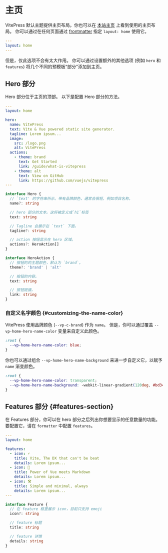 # 主页

VitePress 默认主题提供主页布局，你也可以在 [本站主页](../) 上看到使用的主页布局。 你可以通过在任何页面通过 [frontmatter](./frontmatter) 指定 `layout: home` 使用它。

```yaml
---
layout: home
---
```

但是，仅此选项不会有太大作用。 你可以通过设置额外的其他选项 (例如 `hero` 和 `features`) 将几个不同的预模板“部分”添加到主页。

## Hero 部分

Hero 部分位于主页的顶部。 以下是配置 Hero 部分的方法。

```yaml
---
layout: home

hero:
  name: VitePress
  text: Vite & Vue powered static site generator.
  tagline: Lorem ipsum...
  image:
    src: /logo.png
    alt: VitePress
  actions:
    - theme: brand
      text: Get Started
      link: /guide/what-is-vitepress
    - theme: alt
      text: View on GitHub
      link: https://github.com/vuejs/vitepress
---
```

```ts
interface Hero {
  // `text' 的字符串所示。带有品牌颜色，通常会很短，例如项目名称。
  name?: string

  // hero 部分的文本。这将被定义成`h1`标签
  text: string

  // Tagline 会展示在 `text` 下面。
  tagline?: string

  // action 按钮显示在 hero 区域。
  actions?: HeroAction[]
}

interface HeroAction {
  // 按钮的的主题颜色，默认为 `brand`。
  theme?: 'brand' | 'alt'

  // 按钮的内容。
  text: string

  // 按钮链接。
  link: string
}
```

### 自定义名字颜色 {#customizing-the-name-color}

VitePress 使用品牌颜色 (`--vp-c-brand`) 作为 `name`。 但是，你可以通过覆盖 `--vp-home-hero-name-color` 变量来自定义此颜色。

```css
:root {
  --vp-home-hero-name-color: blue;
}
```

你也可以通过组合 `--vp-home-hero-name-background` 来进一步自定义它，以赋予 `name` 渐变颜色。

```css
:root {
  --vp-home-hero-name-color: transparent;
  --vp-home-hero-name-background: -webkit-linear-gradient(120deg, #bd34fe, #41d1ff);
}
```

## Features 部分 {#features-section}

在 Features 部分，你可以在 hero 部分之后列出你想要显示的任意数量的功能。 要配置它，请在 `formatter` 中配置 `features`。

```yaml
---
layout: home

features:
  - icon: ⚡️
    title: Vite, The DX that can't be beat
    details: Lorem ipsum...
  - icon: 🖖
    title: Power of Vue meets Markdown
    details: Lorem ipsum...
  - icon: 🛠️
    title: Simple and minimal, always
    details: Lorem ipsum...
---
```

```ts
interface Feature {
  // 在 feature 框里展示 icon，目前只支持 emoji
  icon?: string

  // feature 标题
  title: string

  // feature 详情
  details: string
}
```
